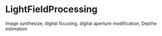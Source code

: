 # LightFieldProcessing
Image synthesize, digital focusing, digital aperture modification, Depthe estimation
